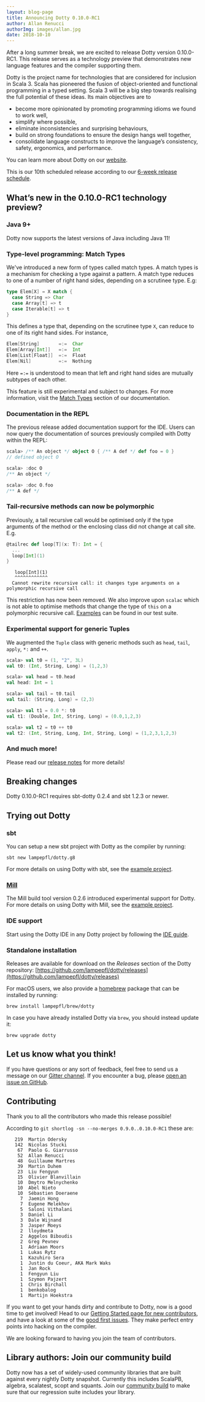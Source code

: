 ```yaml
---
layout: blog-page
title: Announcing Dotty 0.10.0-RC1
author: Allan Renucci
authorImg: images/allan.jpg
date: 2018-10-10
---
```


After a long summer break, we are excited to release Dotty version 0.10.0-RC1.
This release serves as a technology preview that demonstrates new language features and the
compiler supporting them.

Dotty is the project name for technologies that are considered for inclusion in Scala 3. Scala has
pioneered the fusion of object-oriented and functional programming in a typed setting. Scala 3 will
be a big step towards realising the full potential of these ideas. Its main objectives are to

- become more opinionated by promoting programming idioms we found to work well,
- simplify where possible,
- eliminate inconsistencies and surprising behaviours,
- build on strong foundations to ensure the design hangs well together,
- consolidate language constructs to improve the language’s consistency, safety, ergonomics, and
  performance.

You can learn more about Dotty on our [website](https://dotty.epfl.ch).

<!--more-->

This is our 10th scheduled release according to our
[6-week release schedule](https://dotty.epfl.ch/docs/usage/version-numbers.html).

## What’s new in the 0.10.0-RC1 technology preview?

### Java 9+

Dotty now supports the latest versions of Java including Java 11!

### Type-level programming: Match Types

We've introduced a new form of types called match types. A match types is a mechanism for checking a
type against a pattern. A match type reduces to one of a number of right hand sides, depending on a
scrutinee type. E.g:

```scala
type Elem[X] = X match {
  case String => Char
  case Array[t] => t
  case Iterable[t] => t
}
```

This defines a type that, depending on the scrutinee type `X`, can reduce to one of its right hand
sides. For instance,

```scala
Elem[String]       =:=  Char
Elem[Array[Int]]   =:=  Int
Elem[List[Float]]  =:=  Float
Elem[Nil]          =:=  Nothing
```

Here `=:=` is understood to mean that left and right hand sides are mutually subtypes of each other.

This feature is still experimental and subject to changes. For more information, visit the
[Match Types](https://dotty.epfl.ch/docs/reference/new-types/match-types.html) section of our documentation.

### Documentation in the REPL

The previous release added documentation support for the IDE. Users can now query the documentation
of sources previously compiled with Dotty within the REPL:

```scala
scala> /** An object */ object O { /** A def */ def foo = 0 }
// defined object O

scala> :doc O
/** An object */

scala> :doc O.foo
/** A def */
```

### Tail-recursive methods can now be polymorphic

Previously, a tail recursive call would be optimised only if the type arguments of the method
or the enclosing class did not change at call site. E.g.

```scala
@tailrec def loop[T](x: T): Int = {
  ...
  loop[Int](1)
}
```

```shell
   loop[Int](1)
   ^^^^^^^^^^^^
  Cannot rewrite recursive call: it changes type arguments on a polymorphic recursive call
```

This restriction has now been removed. We also  improve upon `scalac` which is not able to optimise
methods that change the type of `this` on a polymorphic recursive call.
[Examples](https://github.com/lampepfl/dotty/blob/7a45a4a386d33180e5b7b21aa74271a77cce4707/tests/neg-tailcall/tailrec.scala#L43-L44)
can be found in our test suite.

### Experimental support for generic Tuples

We augmented the `Tuple` class with generic methods such as `head`, `tail`, `apply`, `*:` and `++`.

```scala
scala> val t0 = (1, "2", 3L)
val t0: (Int, String, Long) = (1,2,3)

scala> val head = t0.head
val head: Int = 1

scala> val tail = t0.tail
val tail: (String, Long) = (2,3)

scala> val t1 = 0.0 *: t0
val t1: (Double, Int, String, Long) = (0.0,1,2,3)

scala> val t2 = t0 ++ t0
val t2: (Int, String, Long, Int, String, Long) = (1,2,3,1,2,3)
```

### And much more!

Please read our [release notes](https://github.com/lampepfl/dotty/releases/tag/0.10.0-RC1)
for more details!

## Breaking changes

Dotty 0.10.0-RC1 requires sbt-dotty 0.2.4 and sbt 1.2.3 or newer.

## Trying out Dotty

### sbt

You can setup a new sbt project with Dotty as the compiler by running:

```shell
sbt new lampepfl/dotty.g8
```

For more details on using Dotty with sbt, see the
[example project](https://github.com/lampepfl/dotty-example-project).

### [Mill](http://www.lihaoyi.com/mill/)

The Mill build tool version 0.2.6 introduced experimental support for Dotty. For more details on
using Dotty with Mill, see the
[example project](https://github.com/lampepfl/dotty-example-project/tree/mill).

### IDE support

Start using the Dotty IDE in any Dotty project by following
the [IDE guide](https://dotty.epfl.ch/docs/usage/ide-support.html).

### Standalone installation

Releases are available for download on the _Releases_
section of the Dotty repository:
[https://github.com/lampepfl/dotty/releases](https://github.com/lampepfl/dotty/releases)

For macOS users, we also provide a [homebrew](https://brew.sh/) package that can be installed by
running:

```shell
brew install lampepfl/brew/dotty
```

In case you have already installed Dotty via `brew`, you should instead update it:

```shell
brew upgrade dotty
```

## Let us know what you think!

If you have questions or any sort of feedback, feel free to send us a message on our
[Gitter channel](https://gitter.im/lampepfl/dotty). If you encounter a bug, please
[open an issue on GitHub](https://github.com/lampepfl/dotty/issues/new).

## Contributing

Thank you to all the contributors who made this release possible!

According to `git shortlog -sn --no-merges 0.9.0..0.10.0-RC1` these are:

```
   219  Martin Odersky
   142  Nicolas Stucki
    67  Paolo G. Giarrusso
    52  Allan Renucci
    48  Guillaume Martres
    39  Martin Duhem
    23  Liu Fengyun
    15  Olivier Blanvillain
    10  Dmytro Melnychenko
    10  Abel Nieto
    10  Sébastien Doeraene
     7  Jaemin Hong
     7  Eugene Melekhov
     5  Saloni Vithalani
     3  Daniel Li
     3  Dale Wijnand
     3  Jasper Moeys
     2  lloydmeta
     2  Aggelos Biboudis
     2  Greg Pevnev
     1  Adriaan Moors
     1  Lukas Rytz
     1  Kazuhiro Sera
     1  Justin du Coeur, AKA Mark Waks
     1  Jan Rock
     1  Fengyun Liu
     1  Szymon Pajzert
     1  Chris Birchall
     1  benkobalog
     1  Martijn Hoekstra
```

If you want to get your hands dirty and contribute to Dotty, now is a good time to get involved!
Head to our [Getting Started page for new contributors](https://dotty.epfl.ch/docs/contributing/getting-started.html),
and have a look at some of the [good first issues](https://github.com/lampepfl/dotty/issues?q=is%3Aissue+is%3Aopen+label%3Aexp%3Anovice).
They make perfect entry points into hacking on the compiler.

We are looking forward to having you join the team of contributors.

## Library authors: Join our community build

Dotty now has a set of widely-used community libraries that are built against every nightly Dotty
snapshot. Currently this includes ScalaPB, algebra, scalatest, scopt and squants.
Join our [community build](https://github.com/lampepfl/dotty-community-build)
to make sure that our regression suite includes your library.

[Scastie]: https://scastie.scala-lang.org/?target=dotty

[@odersky]: https://github.com/odersky
[@DarkDimius]: https://github.com/DarkDimius
[@smarter]: https://github.com/smarter
[@felixmulder]: https://github.com/felixmulder
[@nicolasstucki]: https://github.com/nicolasstucki
[@liufengyun]: https://github.com/liufengyun
[@OlivierBlanvillain]: https://github.com/OlivierBlanvillain
[@biboudis]: https://github.com/biboudis
[@allanrenucci]: https://github.com/allanrenucci
[@Blaisorblade]: https://github.com/Blaisorblade
[@Duhemm]: https://github.com/Duhemm
